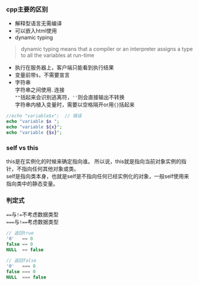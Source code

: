 ### cpp主要的区别
- 解释型语言无需编译
- 可以嵌入html使用
- dynamic typing
> dynamic typing means that a compiler or an interpreter assigns a type to all the variables at run-time
- 执行在服务器上，客户端只能看到执行结果
- 变量前带`$`，不需要宣言
- 字符串  
  字符串之间使用`.`连接  
  `""`括起来会识别逃离符，`''`则会直接输出不转换  
  字符串内植入变量时，需要以空格隔开or用`{}`括起来    
```php
//echo "variable$x";  // 错误
echo "variable $x ";  
echo "variable ${x}";  
echo "variable {$x}";  
```
### self vs this  
this是在实例化的时候来确定指向谁。 所以说，this就是指向当前对象实例的指针，不指向任何其他对象或类。  
self是指向类本身，也就是self是不指向任何已经实例化的对象，一般self使用来指向类中的静态变量。  
### 判定式
`==`与`!=`不考虑数据类型  
`===`与`!==`考虑数据类型    
```php
// 返回true
'0'   == 0
false == 0
NULL  == false

// 返回false
'0'   === 0
false === 0
NULL  === false
```
